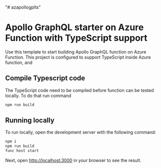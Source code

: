 "# azapollogplts" 

# Apollo GraphQL starter on Azure Function with TypeScript support

Use this template to start building Apollo GraphQL function on Azure Function.  This project is configured to support TypeScript inside Azure function, and 

## Compile Typescript code

The TypeScript code need to be compiled before function can be tested locally. To do that run command 

```bash
npm run build
```

## Running locally

To run locally, open the development server with the following command:

```bash
npm i
npm run build
func host start
```

Next, open [http://localhost:3000](http://localhost:3000) in your browser to see the result.

